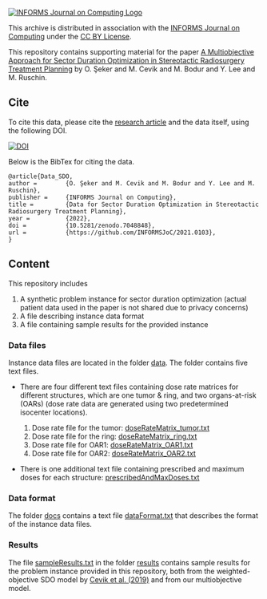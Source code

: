[![INFORMS Journal on Computing Logo](https://INFORMSJoC.github.io/logos/INFORMS_Journal_on_Computing_Header.jpg)](https://pubsonline.informs.org/journal/ijoc)

This archive is distributed in association with the [INFORMS Journal on Computing](https://pubsonline.informs.org/journal/ijoc) under the [CC BY License](LICENSE).

This repository contains supporting material for the paper [A Multiobjective Approach for Sector Duration Optimization in Stereotactic Radiosurgery Treatment Planning](https://doi.org/????) by O. Şeker and M. Cevik and M. Bodur and Y. Lee and M. Ruschin.


## Cite

To cite this data, please cite the [research article](https://doi.org/10.1287/????) and the data itself, using the following DOI.

[![DOI](https://zenodo.org/badge/524492449.svg)](https://zenodo.org/badge/latestdoi/524492449)


Below is the BibTex for citing the data.

```
@article{Data_SDO,
author =        {O. Şeker and M. Cevik and M. Bodur and Y. Lee and M. Ruschin},
publisher =     {INFORMS Journal on Computing},
title =         {Data for Sector Duration Optimization in Stereotactic Radiosurgery Treatment Planning},
year =          {2022},
doi =           {10.5281/zenodo.7048848},
url =           {https://github.com/INFORMSJoC/2021.0103},
}  
```

## Content

This repository includes

1. A synthetic problem instance for sector duration optimization (actual patient data used in the paper is not shared due to privacy concerns)
1. A file describing instance data format  
1. A file containing sample results for the provided instance


### Data files

Instance data files are located in the folder [data](data). The folder contains five text files.

* There are four different text files containing dose rate matrices for different structures, which are one tumor & ring, and two organs-at-risk (OARs) (dose rate data are generated using two predetermined isocenter locations).
    1. Dose rate file for the tumor: [doseRateMatrix_tumor.txt](data/doseRateMatrix_tumor.txt)
    1. Dose rate file for the ring: [doseRateMatrix_ring.txt](data/doseRateMatrix_ring.txt)
    1. Dose rate file for OAR1: [doseRateMatrix_OAR1.txt](data/doseRateMatrix_OAR1.txt)
    1. Dose rate file for OAR2: [doseRateMatrix_OAR2.txt](data/doseRateMatrix_OAR2.txt) 

* There is one additional text file containing prescribed and maximum doses for each structure: [prescribedAndMaxDoses.txt](data/prescribedAndMaxDoses.txt)

### Data format
The folder [docs](docs) contains a text file [dataFormat.txt](docs/dataFormat.txt) that describes the format of the instance data files.

### Results
The file [sampleResults.txt](results/sampleResults.txt) in the folder [results](results) contains sample results for the problem instance provided in this repository, both from the weighted-objective SDO model by [Cevik et al. (2019)](https://doi.org/10.1088/1361-6560/aaf7ce) and from our multiobjective model.


